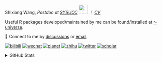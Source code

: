 
<p>Shixiang Wang, <em>Postdoc at <a href="https://sysucc.org.cn/">SYSUCC</a> <img src="https://media.giphy.com/media/WUlplcMpOCEmTGBtBW/giphy.gif" width="30">  ｜ <a href="https://shixiangwang.github.io/cv-shixiang/">CV</a>
</em></p>

Useful R packages developed/maintained by me can be found/installed at [r-universe](https://shixiangwang.r-universe.dev/).

💬 Connect to me by
[discussions](https://github.com/ShixiangWang/self-study/discussions) or [email](mailto:shixiang1994wang@gmail.com). 

[![bilibili](https://img.shields.io/badge/王诗翔-B站-yellow)](https://space.bilibili.com/11553374) [![wechat](https://img.shields.io/badge/王诗翔-微信公众号-important)](https://shixiangwang.github.io/home/logo/qrcode.jpg) [![planet](https://img.shields.io/badge/王诗翔-知识星球-blueviolet)](https://t.zsxq.com/rBqbIei)  [![zhihu](https://img.shields.io/badge/王诗翔-知乎-blue)](https://www.zhihu.com/people/shixiangwang) [![twitter](https://img.shields.io/badge/WangShxiang-twitter-ff69b4)](https://twitter.com/WangShxiang) [![scholar](https://img.shields.io/badge/ShixiangWang-Scholar-00ffff)](https://scholar.google.com/citations?user=FvNp0NkAAAAJ) 

<details>
 
<summary>GitHub Stats</summary>


<!--START_SECTION:waka-->
**🐱 My GitHub Data** 

> 📦 4.3 MB Used in GitHub's Storage 
 > 
> 🏆 1,023 Contributions in the Year 2023
 > 
> 🚫 Not Opted to Hire
 > 
> 📜 87 Public Repositories 
 > 
> 🔑 26 Private Repositories 
 > 
**I'm an Early 🐤** 

```text
🌞 Morning                1854 commits        ████░░░░░░░░░░░░░░░░░░░░░   15.51 % 
🌆 Daytime                4893 commits        ██████████░░░░░░░░░░░░░░░   40.94 % 
🌃 Evening                4451 commits        █████████░░░░░░░░░░░░░░░░   37.24 % 
🌙 Night                  753 commits         ██░░░░░░░░░░░░░░░░░░░░░░░   06.30 % 
```
📅 **I'm Most Productive on Wednesday** 

```text
Monday                   1805 commits        ████░░░░░░░░░░░░░░░░░░░░░   15.10 % 
Tuesday                  2084 commits        ████░░░░░░░░░░░░░░░░░░░░░   17.44 % 
Wednesday                2189 commits        █████░░░░░░░░░░░░░░░░░░░░   18.32 % 
Thursday                 1792 commits        ████░░░░░░░░░░░░░░░░░░░░░   14.99 % 
Friday                   2011 commits        ████░░░░░░░░░░░░░░░░░░░░░   16.83 % 
Saturday                 893 commits         ██░░░░░░░░░░░░░░░░░░░░░░░   07.47 % 
Sunday                   1177 commits        ██░░░░░░░░░░░░░░░░░░░░░░░   09.85 % 
```


**I Mostly Code in R** 

```text
R                        76 repos            █████████████░░░░░░░░░░░░   51.01 % 
HTML                     20 repos            ███░░░░░░░░░░░░░░░░░░░░░░   13.42 % 
Shell                    9 repos             ██░░░░░░░░░░░░░░░░░░░░░░░   06.04 % 
Rust                     4 repos             █░░░░░░░░░░░░░░░░░░░░░░░░   02.68 % 
TypeScript               1 repo              ░░░░░░░░░░░░░░░░░░░░░░░░░   00.67 % 
```




 Last Updated on 28/09/2023 18:54:16 UTC
<!--END_SECTION:waka-->

> These Readme stats are generated using github action [awesome-readme-stats](https://github.com/anmol098/waka-readme-stats)

-----

**NOTE: Top languages does not indicate my skill level or anything like that. It is just a metric of which languages have been hosted by me on GitHub based on the usage across repositories.**

</details>
